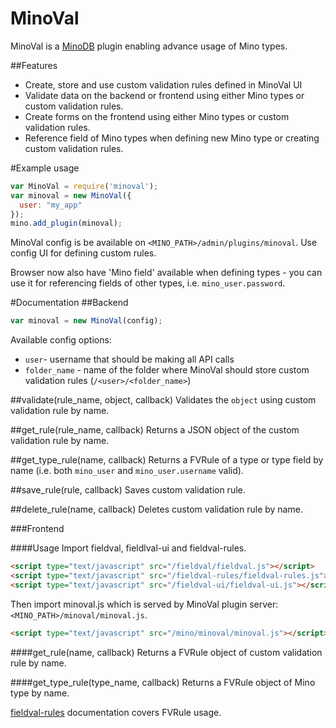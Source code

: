 MinoVal
==========

MinoVal is a [MinoDB](https://github.com/MarcusLongmuir/MinoDB/) plugin enabling advance usage of Mino types.

##Features
* Create, store and use custom validation rules defined in MinoVal UI
* Validate data on the backend or frontend using either Mino types or custom validation rules.
* Create forms on the frontend using either Mino types or custom validation rules.
* Reference field of Mino types when defining new Mino type or creating custom validation rules.


#Example usage

```javascript
var MinoVal = require('minoval');
var minoval = new MinoVal({
  user: "my_app"
});
mino.add_plugin(minoval);
```

MinoVal config is be available on ```<MINO_PATH>/admin/plugins/minoval```. Use config UI for defining custom rules.

Browser now also have 'Mino field' available when defining types - you can use it for referencing fields of other types, i.e. ```mino_user.password```.


#Documentation
##Backend
```javascript
var minoval = new MinoVal(config);
```

Available config options:
* ```user```- username that should be making all API calls
* ```folder_name``` - name of the folder where MinoVal should store custom validation rules (```/<user>/<folder_name>```)

##validate(rule_name, object, callback)
Validates the ```object``` using custom validation rule by name.

##get_rule(rule_name, callback)
Returns a JSON object of the custom validation rule by name.

##get_type_rule(name, callback)
Returns a FVRule of a type or type field by name (i.e. both ```mino_user``` and ```mino_user.username``` valid).

##save_rule(rule, callback)
Saves custom validation rule.

##delete_rule(name, callback)
Deletes custom validation rule by name.

###Frontend

####Usage
Import fieldval, fieldlval-ui and fieldval-rules.
```html
<script type="text/javascript" src="/fieldval/fieldval.js"></script>
<script type="text/javascript" src="/fieldval-rules/fieldval-rules.js"></script>
<script type="text/javascript" src="/fieldval-ui/fieldval-ui.js"></script>
```
Then import minoval.js which is served by MinoVal plugin server: ```<MINO_PATH>/minoval/minoval.js```.
```html
<script type="text/javascript" src="/mino/minoval/minoval.js"></script>
```

####get_rule(name, callback)
Returns a FVRule object of custom validation rule by name.

####get_type_rule(type_name, callback)
Returns a FVRule object of Mino type by name.

[fieldval-rules](https://github.com/FieldVal/fieldval-rules-js) documentation covers FVRule usage.

